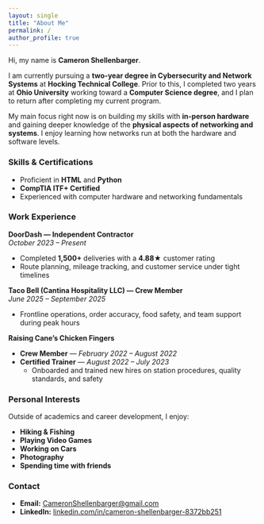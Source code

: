 ```yaml
---
layout: single
title: "About Me"
permalink: /
author_profile: true
---
```


Hi, my name is **Cameron Shellenbarger**.

I am currently pursuing a **two-year degree in Cybersecurity and Network Systems** at **Hocking Technical College**. Prior to this, I completed two years at **Ohio University** working toward a **Computer Science degree**, and I plan to return after completing my current program.

My main focus right now is on building my skills with **in-person hardware** and gaining deeper knowledge of the **physical aspects of networking and systems**. I enjoy learning how networks run at both the hardware and software levels.

### Skills & Certifications
- Proficient in **HTML** and **Python**
- **CompTIA ITF+ Certified**
- Experienced with computer hardware and networking fundamentals

### Work Experience
**DoorDash — Independent Contractor**  
*October 2023 – Present*  
- Completed **1,500+** deliveries with a **4.88★** customer rating  
- Route planning, mileage tracking, and customer service under tight timelines

**Taco Bell (Cantina Hospitality LLC) — Crew Member**  
*June 2025 – September 2025*  
- Frontline operations, order accuracy, food safety, and team support during peak hours

**Raising Cane’s Chicken Fingers**  
- **Crew Member** — *February 2022 – August 2022*  
- **Certified Trainer** — *August 2022 – July 2023*  
  - Onboarded and trained new hires on station procedures, quality standards, and safety

### Personal Interests
Outside of academics and career development, I enjoy:  
- **Hiking & Fishing**  
- **Playing Video Games**  
- **Working on Cars**  
- **Photography**  
- **Spending time with friends**

### Contact
- **Email:** [CameronShellenbarger@gmail.com](mailto:CameronShellenbarger@gmail.com)  
- **LinkedIn:** [linkedin.com/in/cameron-shellenbarger-8372bb251](https://www.linkedin.com/in/cameron-shellenbarger-8372bb251)
